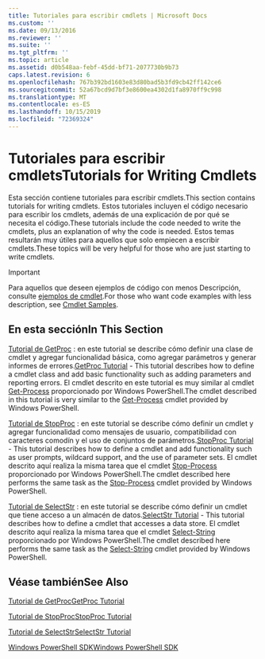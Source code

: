 ```yaml
---
title: Tutoriales para escribir cmdlets | Microsoft Docs
ms.custom: ''
ms.date: 09/13/2016
ms.reviewer: ''
ms.suite: ''
ms.tgt_pltfrm: ''
ms.topic: article
ms.assetid: d0b548aa-febf-45dd-bf71-2077730b9b73
caps.latest.revision: 6
ms.openlocfilehash: 767b392bd1603e83d80bad5b3fd9cb42ff142ce6
ms.sourcegitcommit: 52a67bcd9d7bf3e8600ea4302d1fa8970ff9c998
ms.translationtype: MT
ms.contentlocale: es-ES
ms.lasthandoff: 10/15/2019
ms.locfileid: "72369324"
---
```

# <a name="tutorials-for-writing-cmdlets"></a><span data-ttu-id="41ab0-102">Tutoriales para escribir cmdlets</span><span class="sxs-lookup"><span data-stu-id="41ab0-102">Tutorials for Writing Cmdlets</span></span>

<span data-ttu-id="41ab0-103">Esta sección contiene tutoriales para escribir cmdlets.</span><span class="sxs-lookup"><span data-stu-id="41ab0-103">This section contains tutorials for writing cmdlets.</span></span> <span data-ttu-id="41ab0-104">Estos tutoriales incluyen el código necesario para escribir los cmdlets, además de una explicación de por qué se necesita el código.</span><span class="sxs-lookup"><span data-stu-id="41ab0-104">These tutorials include the code needed to write the cmdlets, plus an explanation of why the code is needed.</span></span> <span data-ttu-id="41ab0-105">Estos temas resultarán muy útiles para aquellos que solo empiecen a escribir cmdlets.</span><span class="sxs-lookup"><span data-stu-id="41ab0-105">These topics will be very helpful for those who are just starting to write cmdlets.</span></span>

> [!IMPORTANT]
> <span data-ttu-id="41ab0-106">Para aquellos que deseen ejemplos de código con menos Descripción, consulte [ejemplos de cmdlet](./cmdlet-samples.md).</span><span class="sxs-lookup"><span data-stu-id="41ab0-106">For those who want code examples with less description, see [Cmdlet Samples](./cmdlet-samples.md).</span></span>

## <a name="in-this-section"></a><span data-ttu-id="41ab0-107">En esta sección</span><span class="sxs-lookup"><span data-stu-id="41ab0-107">In This Section</span></span>

<span data-ttu-id="41ab0-108">[Tutorial de GetProc](./getproc-tutorial.md) : en este tutorial se describe cómo definir una clase de cmdlet y agregar funcionalidad básica, como agregar parámetros y generar informes de errores.</span><span class="sxs-lookup"><span data-stu-id="41ab0-108">[GetProc Tutorial](./getproc-tutorial.md) - This tutorial describes how to define a cmdlet class and add basic functionality such as adding parameters and reporting errors.</span></span> <span data-ttu-id="41ab0-109">El cmdlet descrito en este tutorial es muy similar al cmdlet [Get-Process](/powershell/module/Microsoft.PowerShell.Management/Get-Process) proporcionado por Windows PowerShell.</span><span class="sxs-lookup"><span data-stu-id="41ab0-109">The cmdlet described in this tutorial is very similar to the [Get-Process](/powershell/module/Microsoft.PowerShell.Management/Get-Process) cmdlet provided by Windows PowerShell.</span></span>

<span data-ttu-id="41ab0-110">[Tutorial de StopProc](./stopproc-tutorial.md) : en este tutorial se describe cómo definir un cmdlet y agregar funcionalidad como mensajes de usuario, compatibilidad con caracteres comodín y el uso de conjuntos de parámetros.</span><span class="sxs-lookup"><span data-stu-id="41ab0-110">[StopProc Tutorial](./stopproc-tutorial.md) - This tutorial describes how to define a cmdlet and add functionality such as user prompts, wildcard support, and the use of parameter sets.</span></span> <span data-ttu-id="41ab0-111">El cmdlet descrito aquí realiza la misma tarea que el cmdlet [Stop-Process](/powershell/module/Microsoft.PowerShell.Management/Stop-Process) proporcionado por Windows PowerShell.</span><span class="sxs-lookup"><span data-stu-id="41ab0-111">The cmdlet described here performs the same task as the [Stop-Process](/powershell/module/Microsoft.PowerShell.Management/Stop-Process) cmdlet provided by Windows PowerShell.</span></span>

<span data-ttu-id="41ab0-112">[Tutorial de SelectStr](./selectstr-tutorial.md) : en este tutorial se describe cómo definir un cmdlet que tiene acceso a un almacén de datos.</span><span class="sxs-lookup"><span data-stu-id="41ab0-112">[SelectStr Tutorial](./selectstr-tutorial.md) - This tutorial describes how to define a cmdlet that accesses a data store.</span></span> <span data-ttu-id="41ab0-113">El cmdlet descrito aquí realiza la misma tarea que el cmdlet [Select-String](/powershell/module/microsoft.powershell.utility/select-string) proporcionado por Windows PowerShell.</span><span class="sxs-lookup"><span data-stu-id="41ab0-113">The cmdlet described here performs the same task as the [Select-String](/powershell/module/microsoft.powershell.utility/select-string) cmdlet provided by Windows PowerShell.</span></span>

## <a name="see-also"></a><span data-ttu-id="41ab0-114">Véase también</span><span class="sxs-lookup"><span data-stu-id="41ab0-114">See Also</span></span>

[<span data-ttu-id="41ab0-115">Tutorial de GetProc</span><span class="sxs-lookup"><span data-stu-id="41ab0-115">GetProc Tutorial</span></span>](./getproc-tutorial.md)

[<span data-ttu-id="41ab0-116">Tutorial de StopProc</span><span class="sxs-lookup"><span data-stu-id="41ab0-116">StopProc Tutorial</span></span>](./stopproc-tutorial.md)

[<span data-ttu-id="41ab0-117">Tutorial de SelectStr</span><span class="sxs-lookup"><span data-stu-id="41ab0-117">SelectStr Tutorial</span></span>](./selectstr-tutorial.md)

[<span data-ttu-id="41ab0-118">Windows PowerShell SDK</span><span class="sxs-lookup"><span data-stu-id="41ab0-118">Windows PowerShell SDK</span></span>](../windows-powershell-reference.md)
